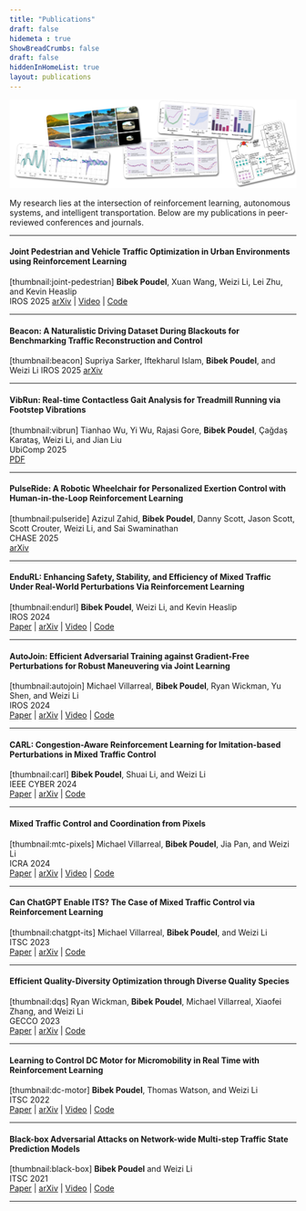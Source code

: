 ```yaml
---
title: "Publications"
draft: false
hidemeta : true
ShowBreadCrumbs: false
draft: false
hiddenInHomeList: true
layout: publications
---
```

![image](images/publications.png)

My research lies at the intersection of reinforcement learning, autonomous systems, and intelligent transportation. Below are my publications in peer-reviewed conferences and journals.

-------------------

#### Joint Pedestrian and Vehicle Traffic Optimization in Urban Environments using Reinforcement Learning
[thumbnail:joint-pedestrian]
__Bibek Poudel__, Xuan Wang, Weizi Li, Lei Zhu, and Kevin Heaslip  
IROS 2025 
[arXiv](https://arxiv.org/abs/2504.05018) | [Video](https://www.youtube.com/watch?v=Tec3H72cDT4) | [Code](https://github.com/poudel-bibek/Urban-Control)

-------------------

#### Beacon: A Naturalistic Driving Dataset During Blackouts for Benchmarking Traffic Reconstruction and Control
[thumbnail:beacon]
Supriya Sarker, Iftekharul Islam, __Bibek Poudel__, and Weizi Li
IROS 2025 
[arXiv](https://arxiv.org/abs/2412.14208) 

-------------------

#### VibRun: Real-time Contactless Gait Analysis for Treadmill Running via Footstep Vibrations
[thumbnail:vibrun]
Tianhao Wu, Yi Wu, Rajasi Gore, __Bibek Poudel__, Çağdaş Karataş, Weizi Li, and Jian Liu  
UbiComp 2025  
[PDF](/comingsoon/)  

-------------------

#### PulseRide: A Robotic Wheelchair for Personalized Exertion Control with Human-in-the-Loop Reinforcement Learning
[thumbnail:pulseride]
Azizul Zahid, __Bibek Poudel__, Danny Scott, Jason Scott, Scott Crouter, Weizi Li, and Sai Swaminathan  
CHASE 2025  
[arXiv](https://arxiv.org/abs/2506.05056)

-------------------

#### EnduRL: Enhancing Safety, Stability, and Efficiency of Mixed Traffic Under Real-World Perturbations Via Reinforcement Learning
[thumbnail:endurl]
__Bibek Poudel__, Weizi Li, and Kevin Heaslip  
IROS 2024  
[Paper](https://ieeexplore.ieee.org/document/10802689) | [arXiv](https://arxiv.org/abs/2311.12261) | [Video](https://youtu.be/TpyKSPNtrxM) | [Code](https://github.com/poudel-bibek/EnduRL)

-------------------

#### AutoJoin: Efficient Adversarial Training against Gradient-Free Perturbations for Robust Maneuvering via Joint Learning
[thumbnail:autojoin]
Michael Villarreal, __Bibek Poudel__, Ryan Wickman, Yu Shen, and Weizi Li  
IROS 2024  
[Paper](https://ieeexplore.ieee.org/abstract/document/10802857) | [arXiv](https://arxiv.org/abs/2205.10933) | [Video](https://youtu.be/Gb-byAgnskI) | [Code](https://github.com/tmvllrrl/AutoJoin)

-------------------

#### CARL: Congestion-Aware Reinforcement Learning for Imitation-based Perturbations in Mixed Traffic Control
[thumbnail:carl]
__Bibek Poudel__, Shuai Li, and Weizi Li  
IEEE CYBER 2024  
[Paper](https://ieeexplore.ieee.org/document/10749026) | [arXiv](https://arxiv.org/abs/2404.00796) | [Code](https://github.com/poudel-bibek/CARL)

-------------------

#### Mixed Traffic Control and Coordination from Pixels
[thumbnail:mtc-pixels]
Michael Villarreal, __Bibek Poudel__, Jia Pan, and Weizi Li  
ICRA 2024  
[Paper](https://ieeexplore.ieee.org/abstract/document/10610517) | [arXiv](https://arxiv.org/abs/2302.09167) | [Video](https://youtu.be/g-aBGhdFHXU) | [Code](https://github.com/tmvllrrl/mtc-pixels)

-------------------

#### Can ChatGPT Enable ITS? The Case of Mixed Traffic Control via Reinforcement Learning
[thumbnail:chatgpt-its]
Michael Villarreal, __Bibek Poudel__, and Weizi Li  
ITSC 2023  
[Paper](https://ieeexplore.ieee.org/document/10422410) | [arXiv](https://arxiv.org/abs/2306.08094) | [Code](https://github.com/tmvllrrl/its-study)

-------------------

#### Efficient Quality-Diversity Optimization through Diverse Quality Species
[thumbnail:dqs]
Ryan Wickman, __Bibek Poudel__, Michael Villarreal, Xiaofei Zhang, and Weizi Li  
GECCO 2023  
[Paper](https://dl.acm.org/doi/10.1145/3583133.3590581) | [arXiv](https://arxiv.org/abs/2304.07425) | [Code](https://github.com/rwickman/NEAT_RL)

-------------------

#### Learning to Control DC Motor for Micromobility in Real Time with Reinforcement Learning
[thumbnail:dc-motor]
__Bibek Poudel__, Thomas Watson, and Weizi Li  
ITSC 2022  
[Paper](https://doi.org/10.1109/ITSC55140.2022.9921919) | [arXiv](https://arxiv.org/abs/2108.00138) | [Video](https://www.youtube.com/watch?v=TgZS54wQ3ss) | [Code](https://github.com/poudel-bibek/NFQ_Golf_Cart)

-------------------

#### Black-box Adversarial Attacks on Network-wide Multi-step Traffic State Prediction Models
[thumbnail:black-box]
__Bibek Poudel__ and Weizi Li  
ITSC 2021  
[Paper](https://doi.org/10.1109/ITSC48978.2021.9564671) | [arXiv](https://arxiv.org/abs/2110.08712) | [Video](https://www.youtube.com/watch?v=yxOBCIl1o-Y) | [Code](https://github.com/poudel-bibek/black_box_traffic)

-------------------

